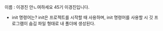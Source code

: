 이름 : 이경진
안ㄴ여하세요
45기 이경진입니다.

- init 명령어는?
init은 프로젝트를 시작할 때 사용하며, init 명령어를 사용할 시 
깃 프로그램이 숨김 파일 형태로 내 폴더에 생성된다.
